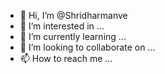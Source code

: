 - 👋 Hi, I’m @Shridharmanve
- 👀 I’m interested in ...
- 🌱 I’m currently learning ...
- 💞️ I’m looking to collaborate on ...
- 📫 How to reach me ...

<!---
Shridharmanve/Shridharmanve is a ✨ special ✨ repository because its `README.md` (this file) appears on your GitHub profile.
You can click the Preview link to take a look at your changes.
--->
